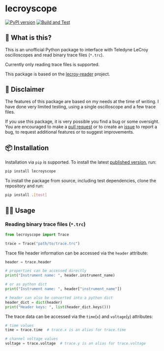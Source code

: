 # lecroyscope

[![PyPI version](https://badge.fury.io/py/lecroyscope.svg)](https://badge.fury.io/py/lecroyscope)
[![Build and Test](https://github.com/lobis/lecroy-scope/actions/workflows/build-test.yml/badge.svg)](https://github.com/lobis/lecroy-scope/actions/workflows/build-test.yml)

## 🤔 What is this?

This is an unofficial Python package to interface with Teledyne LeCroy oscilloscopes and read binary trace
files (`*.trc`).

Currently only reading trace files is supported.

This package is based on
the [lecroy-reader](https://github.com/neago/lecroy-reader/blob/49c42a85c449013c1c48d154ae70192f172e32ba)
project.

## 🐞 Disclaimer

The features of this package are based on my needs at the time of writing.
I have done very limited testing, using a single oscilloscope and a few trace files.

If you use this package, it is very possible you find a bug or some oversight.
You are encouraged to make a [pull request](https://github.com/lobis/lecroy-scope/pulls) or to create
an [issue](https://github.com/lobis/lecroy-scope/issues) to report a bug, to request additional features or to suggest
improvements.

## 📦 Installation

Installation via `pip` is supported.
To install the latest [published version](https://github.com/lobis/lecroy-scope/releases), run:

```bash
pip install lecroyscope
```

To install the package from source, including test dependencies, clone the repository and run:

```bash
pip install .[test]
```

## 👨‍💻 Usage

### Reading binary trace files (`*.trc`)

```python
from lecroyscope import Trace

trace = Trace("path/to/trace.trc")
```

Trace file header information can be accessed via the `header` attribute:

```python
header = trace.header

# properties can be accessed directly
print("Instrument name: ", header.instrument_name)

# or as python dict
print("Instrument name: ", header["instrument_name"])

# header can also be converted into a python dict
header_dict = dict(header)
print("Header keys: ", list(header_dict.keys()))
```

The trace data can be accessed via the `time`(`x`) and `voltage`(`y`) attributes:

```python
# time values
time = trace.time  # trace.x is an alias for trace.time

# channel voltage values
voltage = trace.voltage  # trace.y is an alias for trace.voltage
```
